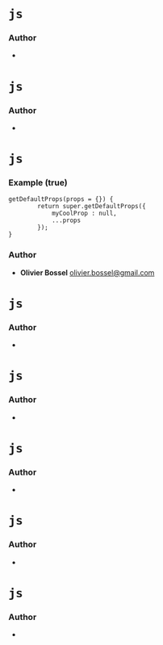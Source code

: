 



# ```js  ```






### Author
- 





# ```js  ```






### Author
- 





# ```js  ```





### Example (true)

```true
getDefaultProps(props = {}) {
		return super.getDefaultProps({
			myCoolProp : null,
			...props
		});
}
```


### Author
- **Olivier Bossel** <a href="mailto:olivier.bossel@gmail.com">olivier.bossel@gmail.com</a> 





# ```js  ```






### Author
- 





# ```js  ```






### Author
- 





# ```js  ```






### Author
- 





# ```js  ```






### Author
- 





# ```js  ```






### Author
- 


